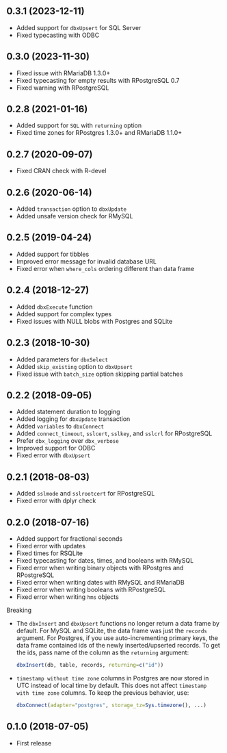 ## 0.3.1 (2023-12-11)

- Added support for `dbxUpsert` for SQL Server
- Fixed typecasting with ODBC

## 0.3.0 (2023-11-30)

- Fixed issue with RMariaDB 1.3.0+
- Fixed typecasting for empty results with RPostgreSQL 0.7
- Fixed warning with RPostgreSQL

## 0.2.8 (2021-01-16)

- Added support for `SQL` with `returning` option
- Fixed time zones for RPostgres 1.3.0+ and RMariaDB 1.1.0+

## 0.2.7 (2020-09-07)

- Fixed CRAN check with R-devel

## 0.2.6 (2020-06-14)

- Added `transaction` option to `dbxUpdate`
- Added unsafe version check for RMySQL

## 0.2.5 (2019-04-24)

- Added support for tibbles
- Improved error message for invalid database URL
- Fixed error when `where_cols` ordering different than data frame

## 0.2.4 (2018-12-27)

- Added `dbxExecute` function
- Added support for complex types
- Fixed issues with NULL blobs with Postgres and SQLite

## 0.2.3 (2018-10-30)

- Added parameters for `dbxSelect`
- Added `skip_existing` option to `dbxUpsert`
- Fixed issue with `batch_size` option skipping partial batches

## 0.2.2 (2018-09-05)

- Added statement duration to logging
- Added logging for `dbxUpdate` transaction
- Added `variables` to `dbxConnect`
- Added `connect_timeout`, `sslcert`, `sslkey`, and `sslcrl` for RPostgreSQL
- Prefer `dbx_logging` over `dbx_verbose`
- Improved support for ODBC
- Fixed error with `dbxUpsert`

## 0.2.1 (2018-08-03)

- Added `sslmode` and `sslrootcert` for RPostgreSQL
- Fixed error with dplyr check

## 0.2.0 (2018-07-16)

- Added support for fractional seconds
- Fixed error with updates
- Fixed times for RSQLite
- Fixed typecasting for dates, times, and booleans with RMySQL
- Fixed error when writing binary objects with RPostgres and RPostgreSQL
- Fixed error when writing dates with RMySQL and RMariaDB
- Fixed error when writing booleans with RPostgreSQL
- Fixed error when writing `hms` objects

Breaking

- The `dbxInsert` and `dbxUpsert` functions no longer return a data frame by default. For MySQL and SQLite, the data frame was just the `records` argument. For Postgres, if you use auto-incrementing primary keys, the data frame contained ids of the newly inserted/upserted records. To get the ids, pass name of the column as the `returning` argument:

  ```r
  dbxInsert(db, table, records, returning=c("id"))
  ```

- `timestamp without time zone` columns in Postgres are now stored in UTC instead of local time by default. This does not affect `timestamp with time zone` columns. To keep the previous behavior, use:

  ```r
  dbxConnect(adapter="postgres", storage_tz=Sys.timezone(), ...)
  ```

## 0.1.0 (2018-07-05)

- First release
